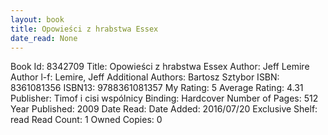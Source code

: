 ```yaml
---
layout: book
title: Opowieści z hrabstwa Essex
date_read: None
---
```


Book Id: 8342709
Title: Opowieści z hrabstwa Essex
Author: Jeff Lemire
Author l-f: Lemire, Jeff
Additional Authors: Bartosz Sztybor
ISBN: 8361081356
ISBN13: 9788361081357
My Rating: 5
Average Rating: 4.31
Publisher: Timof i cisi wspólnicy
Binding: Hardcover
Number of Pages: 512
Year Published: 2009
Date Read: 
Date Added: 2016/07/20
Exclusive Shelf: read
Read Count: 1
Owned Copies: 0

